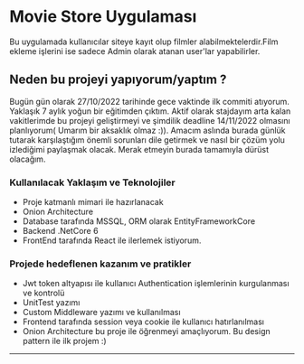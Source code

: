 # Movie Store Uygulaması

Bu uygulamada kullanıcılar siteye kayıt olup filmler alabilmektelerdir.Film ekleme işlerini ise sadece Admin olarak atanan user'lar yapabilirler.

## Neden bu projeyi yapıyorum/yaptım ?

Bugün gün olarak 27/10/2022 tarihinde gece vaktinde ilk commiti atıyorum. Yaklaşık 7 aylık yoğun bir eğitimden çıktım. Aktif olarak stajdayım arta kalan vakitlerimde bu projeyi geliştirmeyi ve şimdilik deadline 14/11/2022 olmasını planlıyorum( Umarım bir aksaklık olmaz :)). Amacım aslında burada günlük tutarak karşılaştığım önemli sorunları dile getirmek ve nasıl bir çözüm yolu izlediğimi paylaşmak olacak. Merak etmeyin burada tamamıyla dürüst olacağım.

### Kullanılacak Yaklaşım ve Teknolojiler

- Proje katmanlı mimari ile hazırlanacak
- Onion Architecture
- Database tarafında MSSQL, ORM olarak EntityFrameworkCore
- Backend .NetCore 6
- FrontEnd tarafında React ile ilerlemek istiyorum.

### Projede hedeflenen kazanım ve pratikler

- Jwt token altyapısı ile kullanıcı Authentication işlemlerinin kurgulanması ve kontrolü
- UnitTest yazımı
- Custom Middleware yazımı ve kullanılması
- Frontend tarafında session veya cookie ile kullanıcı hatırlanılması
- Onion Architecture bu proje ile öğrenmeyi amaçlıyorum. Bu design pattern ile ilk projem :)

---
